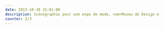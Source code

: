 ```yaml
---
date: 2013-10-30 15:01:00
description: Scénographie pour une expo de mode, <em>Museu de Design e da Moda</em>, Lisbonne.
counter: 2/3
---
```

